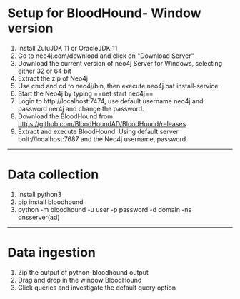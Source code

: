 # Setup for BloodHound- Window version
1. Install ZuluJDK 11 or OracleJDK 11
1. Go to neo4j.com/download and click on "Download Server"
1. Download the current version of neo4j Server for Windows, selecting either 32 or 64 bit
1. Extract the zip of Neo4j
1. Use cmd and cd to neo4j/bin, then execute neo4j.bat install-service
1. Start the Neo4j by typing ==net start neo4j==
1. Login to http://localhost:7474, use default username neo4j and password ner4j and change the password.
1. Download the BloodHound from https://github.com/BloodHoundAD/BloodHound/releases
1. Extract and execute BloodHound. Using default server bolt://localhost:7687 and the Neo4j username, password.

---
# Data collection

1. Install python3
1. pip install bloodhound
1. python -m bloodhound -u user -p password -d domain -ns dnsserver(ad)

---
# Data ingestion

1. Zip the output of python-bloodhound output
1. Drag and drop in the window BloodHound
1. Click queries and investigate the default query option